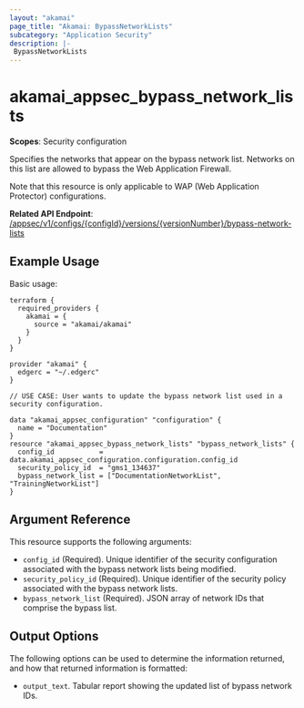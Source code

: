 ```yaml
---
layout: "akamai"
page_title: "Akamai: BypassNetworkLists"
subcategory: "Application Security"
description: |-
 BypassNetworkLists
---
```


# akamai_appsec_bypass_network_lists

**Scopes**: Security configuration

Specifies the networks that appear on the bypass network list. Networks on this list are allowed to bypass the Web Application Firewall.

Note that this resource is only applicable to WAP (Web Application Protector) configurations.

**Related API Endpoint**: [/appsec/v1/configs/{configId}/versions/{versionNumber}/bypass-network-lists](https://developer.akamai.com/api/cloud_security/application_security/v1.html#putbypassnetworklistsforawapconfigversion)

## Example Usage

Basic usage:

```
terraform {
  required_providers {
    akamai = {
      source = "akamai/akamai"
    }
  }
}

provider "akamai" {
  edgerc = "~/.edgerc"
}

// USE CASE: User wants to update the bypass network list used in a security configuration.

data "akamai_appsec_configuration" "configuration" {
  name = "Documentation"
}
resource "akamai_appsec_bypass_network_lists" "bypass_network_lists" {
  config_id           = data.akamai_appsec_configuration.configuration.config_id
  security_policy_id  = "gms1_134637"
  bypass_network_list = ["DocumentationNetworkList", "TrainingNetworkList"]
}
```

## Argument Reference

This resource supports the following arguments:

- `config_id` (Required). Unique identifier of the security configuration associated with the bypass network lists being modified.
- `security_policy_id` (Required). Unique identifier of the security policy associated with the bypass network lists.
- `bypass_network_list` (Required). JSON array of network IDs that comprise the bypass list.

## Output Options

The following options can be used to determine the information returned, and how that returned information is formatted:

- `output_text`. Tabular report showing the updated list of bypass network IDs.

